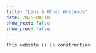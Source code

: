 ```yaml
---
title: "Labs & Other Writeups"
date: 2025-08-10
show_next: false
show_prev: false
---
```


``` 
This website is in construction
``` 